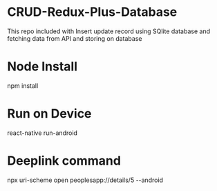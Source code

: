 # CRUD-Redux-Plus-Database
This repo included with Insert update record using SQlite database and fetching data from API and storing on database

# Node Install
npm install 

# Run on Device 
react-native run-android 

# Deeplink command 
npx uri-scheme open peoplesapp://details/5 --android


